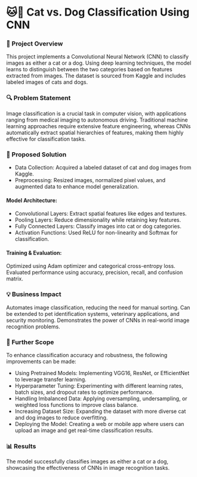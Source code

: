 # 🐱🐶 Cat vs. Dog Classification Using CNN
### 📌 Project Overview
This project implements a Convolutional Neural Network (CNN) to classify images as either a cat or a dog. Using deep learning techniques, the model learns to distinguish between the two categories based on features extracted from images. The dataset is sourced from Kaggle and includes labeled images of cats and dogs.

### 🔍 Problem Statement
Image classification is a crucial task in computer vision, with applications ranging from medical imaging to autonomous driving. Traditional machine learning approaches require extensive feature engineering, whereas CNNs automatically extract spatial hierarchies of features, making them highly effective for classification tasks.

### 🚀 Proposed Solution
 - Data Collection: Acquired a labeled dataset of cat and dog images from Kaggle.
 - Preprocessing: Resized images, normalized pixel values, and augmented data to enhance model generalization.
#### Model Architecture:
 - Convolutional Layers: Extract spatial features like edges and textures.
 - Pooling Layers: Reduce dimensionality while retaining key features.
 - Fully Connected Layers: Classify images into cat or dog categories.
 - Activation Functions: Used ReLU for non-linearity and Softmax for classification.
#### Training & Evaluation:
Optimized using Adam optimizer and categorical cross-entropy loss.
Evaluated performance using accuracy, precision, recall, and confusion matrix.
### 💡 Business Impact
Automates image classification, reducing the need for manual sorting.
Can be extended to pet identification systems, veterinary applications, and security monitoring.
Demonstrates the power of CNNs in real-world image recognition problems.
### 🔮 Further Scope
To enhance classification accuracy and robustness, the following improvements can be made:

 - Using Pretrained Models: Implementing VGG16, ResNet, or EfficientNet to leverage transfer learning.
 - Hyperparameter Tuning: Experimenting with different learning rates, batch sizes, and dropout rates to optimize performance.
 - Handling Imbalanced Data: Applying oversampling, undersampling, or weighted loss functions to improve class balance.
 - Increasing Dataset Size: Expanding the dataset with more diverse cat and dog images to reduce overfitting.
 - Deploying the Model: Creating a web or mobile app where users can upload an image and get real-time classification results.
### 📊 Results
The model successfully classifies images as either a cat or a dog, showcasing the effectiveness of CNNs in image recognition tasks.
